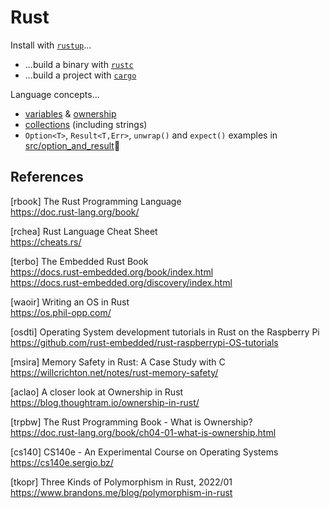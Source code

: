 # Rust

Install with [`rustup`](doc/tools/rustup.md)...

* ...build a binary with [`rustc`](doc/tools/rustc.md)
* ...build a project with [`cargo`](doc/tools/cargo.md`)

Language concepts...

* [variables](doc/variables.md) & [ownership](doc/ownership.md)
* [collections](doc/collections.md) (including strings)
* `Option<T>`, `Result<T,Err>`, `unwrap()` and `expect()` examples in [src/option_and_result](src/option_and_result)

## References

[rbook] The Rust Programming Language  
<https://doc.rust-lang.org/book/>

[rchea] Rust Language Cheat Sheet  
<https://cheats.rs/>

[terbo] The Embedded Rust Book  
<https://docs.rust-embedded.org/book/index.html>  
<https://docs.rust-embedded.org/discovery/index.html>

[waoir] Writing an OS in Rust  
<https://os.phil-opp.com/>

[osdti] Operating System development tutorials in Rust on the Raspberry Pi  
<https://github.com/rust-embedded/rust-raspberrypi-OS-tutorials>

[msira] Memory Safety in Rust: A Case Study with C  
<https://willcrichton.net/notes/rust-memory-safety/>

[aclao] A closer look at Ownership in Rust  
<https://blog.thoughtram.io/ownership-in-rust/>

[trpbw] The Rust Programming Book - What is Ownership?  
<https://doc.rust-lang.org/book/ch04-01-what-is-ownership.html>

[cs140] CS140e - An Experimental Course on Operating Systems  
<https://cs140e.sergio.bz/>

[tkopr] Three Kinds of Polymorphism in Rust, 2022/01  
<https://www.brandons.me/blog/polymorphism-in-rust>
